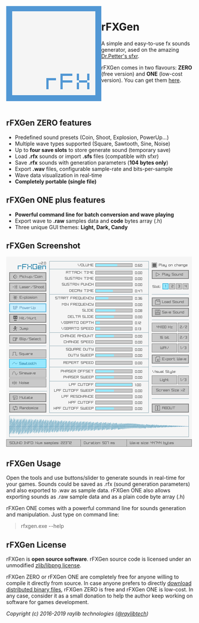 <img align="left" src="logo/rfxgen_256x256.png" width=256>

# rFXGen
A simple and easy-to-use fx sounds generator, ased on the amazing [Dr.Petter's sfxr](http://www.drpetter.se/project_sfxr.html).

rFXGen comes in two flavours: **ZERO** (free version) and **ONE** (low-cost version). You can get them [here](https://raylibtech.itch.io/).

<br>
<br>
<br>

## rFXGen ZERO features

 - Predefined sound presets (Coin, Shoot, Explosion, PowerUp...)
 - Multiple wave types supported (Square, Sawtooth, Sine, Noise)
 - Up to **four save slots** to store generate sound (temporary save)
 - Load **.rfx** sounds or import **.sfs** files (compatible with sfxr)
 - Save **.rfx** sounds with generation parameters (**104 bytes only**)
 - Export **.wav** files, configurable sample-rate and bits-per-sample
 - Wave data visualization in real-time
 - **Completely portable (single file)**
 
## rFXGen ONE plus features

 - **Powerful command line for batch conversion and wave playing**
 - Export wave to **.raw** samples data and **code** bytes array (.h)
 - Three unique GUI themes: **Light, Dark, Candy**
 
## rFXGen Screenshot

![rFXGen light interface](screenshots/rfxgen_v200_light_shot01.png)
 
## rFXGen Usage

Open the tools and use buttons/slider to generate sounds in real-time for your games.
Sounds could be saved as .rfx (sound generation parameters) and also exported to .wav as sample data. 
rFXGen ONE also allows exporting sounds as .raw sample data and as a plain code byte array (.h)

rFXGen ONE comes with a powerful command line for sounds generation and manipulation. Just type on command line:

 > rfxgen.exe --help

## rFXGen License

rFXGen is **open source software**. rFXGen source code is licensed under an unmodified [zlib/libpng license](LICENSE).

rFXGen ZERO or rFXGen ONE are completely free for anyone willing to compile it directly from source. In case anyone prefers to directly [download distributed binary files](https://raylibtech.itch.io/), rFXGen ZERO is free and rFXGen ONE is low-cost. In any case, consider it as a small donation to help the author keep working on software for games development.

*Copyright (c) 2016-2019 raylib technologies ([@raylibtech](https://twitter.com/raylibtech))*
